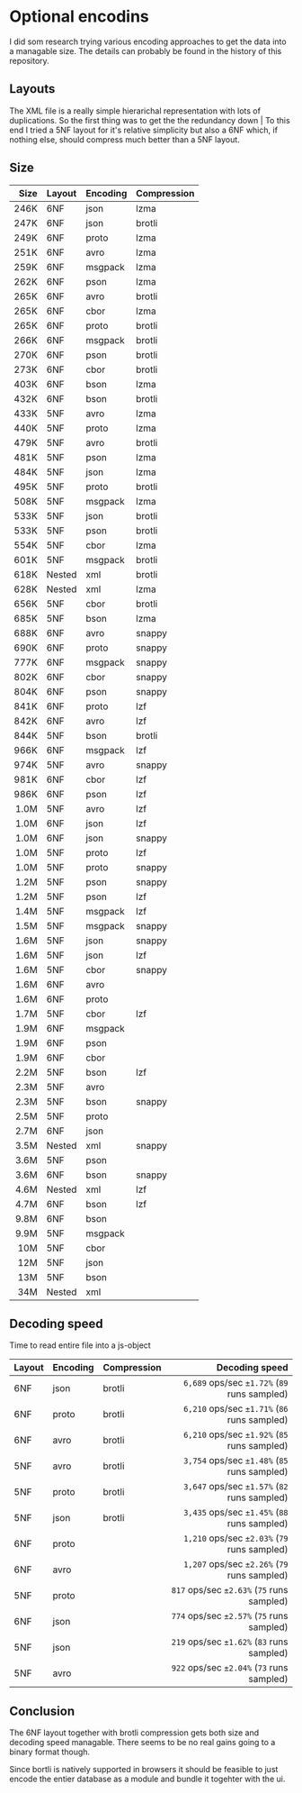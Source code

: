 # Optional encodins

I did som research trying various encoding approaches to get the data into a managable size. The details can probably be found in the history of this repository.

## Layouts

The XML file is a really simple hierarichal representation with lots of duplications. So the first thing was to get the the redundancy down |  To this end I tried a 5NF layout for it's relative simplicity but also a 6NF which, if nothing else, should compress much better than a 5NF layout.

## Size

| Size | Layout | Encoding | Compression |
| ---: | ------ | -------- | ----------- |
| 246K | 6NF    | json     | lzma        |
| 247K | 6NF    | json     | brotli      |
| 249K | 6NF    | proto    | lzma        |
| 251K | 6NF    | avro     | lzma        |
| 259K | 6NF    | msgpack  | lzma        |
| 262K | 6NF    | pson     | lzma        |
| 265K | 6NF    | avro     | brotli      |
| 265K | 6NF    | cbor     | lzma        |
| 265K | 6NF    | proto    | brotli      |
| 266K | 6NF    | msgpack  | brotli      |
| 270K | 6NF    | pson     | brotli      |
| 273K | 6NF    | cbor     | brotli      |
| 403K | 6NF    | bson     | lzma        |
| 432K | 6NF    | bson     | brotli      |
| 433K | 5NF    | avro     | lzma        |
| 440K | 5NF    | proto    | lzma        |
| 479K | 5NF    | avro     | brotli      |
| 481K | 5NF    | pson     | lzma        |
| 484K | 5NF    | json     | lzma        |
| 495K | 5NF    | proto    | brotli      |
| 508K | 5NF    | msgpack  | lzma        |
| 533K | 5NF    | json     | brotli      |
| 533K | 5NF    | pson     | brotli      |
| 554K | 5NF    | cbor     | lzma        |
| 601K | 5NF    | msgpack  | brotli      |
| 618K | Nested | xml      | brotli      |
| 628K | Nested | xml      | lzma        |
| 656K | 5NF    | cbor     | brotli      |
| 685K | 5NF    | bson     | lzma        |
| 688K | 6NF    | avro     | snappy      |
| 690K | 6NF    | proto    | snappy      |
| 777K | 6NF    | msgpack  | snappy      |
| 802K | 6NF    | cbor     | snappy      |
| 804K | 6NF    | pson     | snappy      |
| 841K | 6NF    | proto    | lzf         |
| 842K | 6NF    | avro     | lzf         |
| 844K | 5NF    | bson     | brotli      |
| 966K | 6NF    | msgpack  | lzf         |
| 974K | 5NF    | avro     | snappy      |
| 981K | 6NF    | cbor     | lzf         |
| 986K | 6NF    | pson     | lzf         |
| 1.0M | 5NF    | avro     | lzf         |
| 1.0M | 6NF    | json     | lzf         |
| 1.0M | 6NF    | json     | snappy      |
| 1.0M | 5NF    | proto    | lzf         |
| 1.0M | 5NF    | proto    | snappy      |
| 1.2M | 5NF    | pson     | snappy      |
| 1.2M | 5NF    | pson     | lzf         |
| 1.4M | 5NF    | msgpack  | lzf         |
| 1.5M | 5NF    | msgpack  | snappy      |
| 1.6M | 5NF    | json     | snappy      |
| 1.6M | 5NF    | json     | lzf         |
| 1.6M | 5NF    | cbor     | snappy      |
| 1.6M | 6NF    | avro     |             |
| 1.6M | 6NF    | proto    |             |
| 1.7M | 5NF    | cbor     | lzf         |
| 1.9M | 6NF    | msgpack  |             |
| 1.9M | 6NF    | pson     |             |
| 1.9M | 6NF    | cbor     |             |
| 2.2M | 5NF    | bson     | lzf         |
| 2.3M | 5NF    | avro     |             |
| 2.3M | 5NF    | bson     | snappy      |
| 2.5M | 5NF    | proto    |             |
| 2.7M | 6NF    | json     |             |
| 3.5M | Nested | xml      | snappy      |
| 3.6M | 5NF    | pson     |             |
| 3.6M | 6NF    | bson     | snappy      |
| 4.6M | Nested | xml      | lzf         |
| 4.7M | 6NF    | bson     | lzf         |
| 9.8M | 6NF    | bson     |             |
| 9.9M | 5NF    | msgpack  |             |
|  10M | 5NF    | cbor     |             |
|  12M | 5NF    | json     |             |
|  13M | 5NF    | bson     |             |
|  34M | Nested | xml      |             |

## Decoding speed

Time to read entire file into a js-object

| Layout | Encoding | Compression |                Decoding speed                |
| ------ | -------- | ----------- | -------------------------------------------: |
| 6NF    | json     | brotli      | `6,689` ops/sec `±1.72%` (`89` runs sampled) |
| 6NF    | proto    | brotli      | `6,210` ops/sec `±1.71%` (`86` runs sampled) |
| 6NF    | avro     | brotli      | `6,210` ops/sec `±1.92%` (`85` runs sampled) |
| 5NF    | avro     | brotli      | `3,754` ops/sec `±1.48%` (`85` runs sampled) |
| 5NF    | proto    | brotli      | `3,647` ops/sec `±1.57%` (`82` runs sampled) |
| 5NF    | json     | brotli      | `3,435` ops/sec `±1.45%` (`88` runs sampled) |
| 6NF    | proto    |             | `1,210` ops/sec `±2.03%` (`79` runs sampled) |
| 6NF    | avro     |             | `1,207` ops/sec `±2.26%` (`79` runs sampled) |
| 5NF    | proto    |             |   `817` ops/sec `±2.63%` (`75` runs sampled) |
| 6NF    | json     |             |   `774` ops/sec `±2.57%` (`75` runs sampled) |
| 5NF    | json     |             |   `219` ops/sec `±1.62%` (`83` runs sampled) |
| 5NF    | avro     |             |   `922` ops/sec `±2.04%` (`73` runs sampled) |

## Conclusion

The 6NF layout together with brotli compression gets both size and decoding speed managable.
There seems to be no real gains going to a binary format though.

Since bortli is natively supported in browsers it should be feasible to just encode the entier database as a module and bundle it togehter with the ui.
